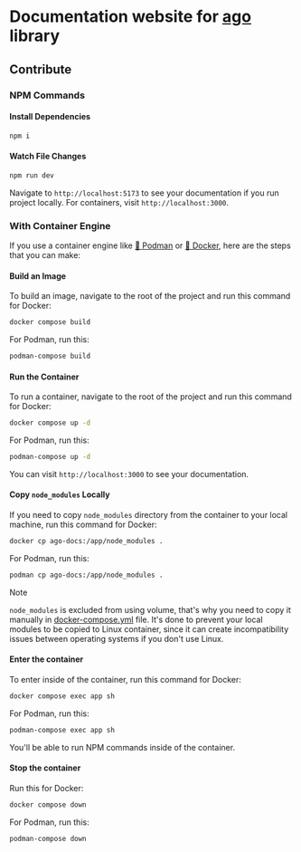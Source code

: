 # Documentation website for [ago](https://github.com/php-ago/ago) library

## Contribute

### NPM Commands
#### Install Dependencies
```bash
npm i
```

#### Watch File Changes
```bash
npm run dev
```

Navigate to `http://localhost:5173` to see your documentation if you run project locally. For containers, visit `http://localhost:3000`.

### With Container Engine
If you use a container engine like [🦦 Podman](https://podman.io/) or [🐳 Docker](https://app.docker.com/), here are the steps that you can make:

#### Build an Image
To build an image, navigate to the root of the project and run this command for Docker:
```bash
docker compose build
```
For Podman, run this:
```bash
podman-compose build
```

#### Run the Container
To run a container, navigate to the root of the project and run this command for Docker:
```bash
docker compose up -d
```
For Podman, run this:
```bash
podman-compose up -d
```

You can visit `http://localhost:3000` to see your documentation.

#### Copy `node_modules` Locally
If you need to copy `node_modules` directory from the container to your local machine, run this command for Docker:
```bash
docker cp ago-docs:/app/node_modules .
```
For Podman, run this:
```bash
podman cp ago-docs:/app/node_modules .
```

> [!NOTE]
> `node_modules` is excluded from using volume, that's why you need to copy it manually in [docker-compose.yml](docker-compose.yml) file. It's done to prevent your local modules to be copied to Linux container, since it can create incompatibility issues between operating systems if you don't use Linux.

#### Enter the container
To enter inside of the container, run this command for Docker:
```bash
docker compose exec app sh
```
For Podman, run this:
```bash
podman-compose exec app sh
```

You'll be able to run NPM commands inside of the container.


#### Stop the container
Run this for Docker:
```bash
docker compose down
```
For Podman, run this:
```bash
podman-compose down
```